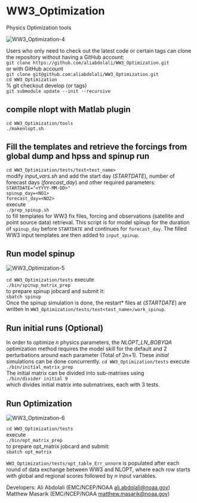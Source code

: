 # WW3_Optimization
Physics Optimization tools

![WW3_Optimization-4](https://user-images.githubusercontent.com/37336972/129954053-71b4c4bf-0649-441a-b67e-ac97b34ff6b0.png)

Users who only need to check out the latest code or certain tags can clone the repository without having a GitHub account:   
`git clone https://github.com/aliabdolali/WW3_Optimization.git`   
or with GitHub account   
`git clone git@github.com:aliabdolali/WW3_Optimization.git`     
`cd WW3_Optimization`      
% git checkout develop (or tags)     
`git submodule update --init --recursive`     

## compile nlopt with Matlab plugin    
`cd WW3_Optimization/tools`   
`./makenlopt.sh`  

## Fill the templates and retrieve the forcings from global dump and hpss and spinup run   
`cd WW3_Optimization/tests/test<test_name>`   
modify _input_vars.sh_ and add the start day (_STARTDATE_), number of forecast days (_forecast_day_) and other required parameters:   
`STARTDATE="<YYYY-MM-DD>"`   
`spinup_day=<NO1>`     
`forecast_day=<NO2>`   
 execute   
`./prep_spinup.sh`    
 to fill templates for WW3 fix files, forcing and observations (satellite and point source data) retrieval. This script is for model spinup for the duration of `spinup_day` before `STARTDATE` and continues for `forecast_day`. The filled WW3 input templates are then added to `input_spinup`.    
 
 ## Run model spinup     
![WW3_Optimization-5](https://user-images.githubusercontent.com/37336972/129953939-9230166d-aa48-4657-85f4-32f0fd860468.png)


`cd WW3_Optimization/tests`
 execute   
`./bin/spinup_matrix_prep`  
 to prepare spinup jobcard and submit it:          
 `sbatch spinup`   
 Once the spinup simulation is done, the restart* files at (_STARTDATE_) are written in `WW3_Optimization/tests/test<test_name>/work_spinup`.   
 
 ## Run initial runs (Optional)     
 In order to optimize _n_ physics parameters, the _NLOPT_LN_BOBYQA_ optimization method requires the model skill for the default and 2 perturbations around each parameter (Total of 2n+1). These _initial_ simulations can be done concurrently. 
 `cd WW3_Optimization/tests`
 execute   
`./bin/initial_matrix_prep`  
The initial matrix can be divided into sub-matrixes using       
`./bin/divider initial 9`         
which divides initial matrix into submatrixes, each with 3 tests.       

 ## Run Optimization 
 ![WW3_Optimization-6](https://user-images.githubusercontent.com/37336972/129954078-0802f941-a420-48cc-89fd-1acbc39e3707.png)

 `cd WW3_Optimization/tests`     
 execute   
`./bin/opt_matrix_prep`     
to prepare opt_matrix jobcard and submit:          
 `sbatch opt_matrix`    
 
 `WW3_Optimization/tests/opt_table_Err_unnorm` is populated after each round of data exchange between WW3 and NLOPT, where each row starts with global and regional scores followed by _n_ input variables.      
 
 
 
 
 
 
 
Developers:
Ali Abdolali (EMC/NCEP/NOAA ali.abdolali@noaa.gov)      
Matthew Masarik (EMC/NCEP/NOAA matthew.masarik@noaa.gov) 
